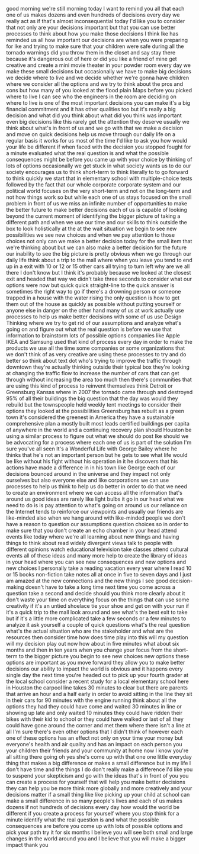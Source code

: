 
good morning we&#39;re still morning today I
want to remind you all that each one of
us makes dozens and even hundreds of
decisions every day we really act as if
that&#39;s almost inconsequential today I&#39;d
like you to consider that not only are
your decisions important but that you
can use better processes to think about
how you make those decisions
I think Ike has reminded us all how
important our decisions are when you
were preparing for Ike and trying to
make sure that your children were safe
during all the tornado warnings did you
throw them in the closet and say stay
there because it&#39;s dangerous out of here
or did you like a friend of mine get
creative and create a mini movie theater
in your powder room every day we make
these small decisions but occasionally
we have to make big decisions we decide
where to live and we decide whether
we&#39;re gonna have children where we
consider all the options and we try to
think about the pros and cons but how
many of you looked at the flood plain
Maps before you picked where to live I
can see who the engineers in the room
are deciding on where to live is one of
the most important decisions you can
make it&#39;s a big financial commitment and
it has other qualities too but it&#39;s
really a big decision and what did you
think about what did you think was
important even big decisions like this
rarely get the attention they deserve
usually we think about what&#39;s in front
of us and we go with that we make a
decision and move on quick decisions
help us move through our daily life on a
regular basis it works for us most of
the time I&#39;d like to ask you how would
your life be different if when faced
with the decision you stopped fought for
a minute evaluated what the real
question is and what the possible
consequences might be before you came up
with your choice by thinking of lots of
options occasionally we get stuck in
what society wants us to do our society
encourages us
to think short-term to think literally
to to go forward to think quickly we
start that in elementary school with
multiple-choice tests followed by the
fact that our whole corporate corporate
system and our political world focuses
on the very short-term and not on the
long-term and not how things work so but
while each one of us stays focused on
the small problem in front of us we miss
an infinite number of opportunities to
make the better future to make better
decisions each of us is capable of
looking beyond the current moment of
identifying the bigger picture of taking
a different path and when we use our
time and our skills to think outside the
box to look holistically at the at the
wait situation we begin to see new
possibilities we see new choices and
when we pay attention to those choices
not only can we make a better decision
today for the small item that we&#39;re
thinking about but we can also make a
better decision for the future our
inability to see the big picture is
pretty obvious when we go through our
daily life think about a trip to the
mall where when you leave you tend to
end up in a exit with 10 or 12 or 15
other cars all trying to turn left why
are we all there I don&#39;t know but I
think it&#39;s probably because we looked at
the closest exit and headed that way
we didn&#39;t take three seconds to consider
what our options were now but quick
quick straight-line to the quick answer
is sometimes the right way to go if
there&#39;s a drowning person or someone
trapped in a house with the water rising
the only question is how to get them out
of the house as quickly as possible
without putting yourself or anyone else
in danger on the other hand many of us
at work actually use processes to help
us make better decisions with some of us
use Design Thinking where we try to get
rid of our assumptions and analyze
what&#39;s going on and figure out what the
real question is before we use that
information to brainstorm lots of
possible options companies like Apple
IKEA and Samsung used that kind of
process every day in order to make the
products we use all the time
some companies or some organizations
that we don&#39;t think of as very creative
are using these processes to try and do
better
so think about text dot who&#39;s trying to
improve the traffic through downtown
they&#39;re actually thinking outside their
typical box they&#39;re looking at changing
the traffic flow to increase the number
of cars that can get through without
increasing the area too much then
there&#39;s communities that are using this
kind of process to reinvent themselves
think Detroit or Greensburg Kansas where
in 2007 the tornado came through and
destroyed 95% of all their buildings the
big question that the day was would they
rebuild but the townspeople held weekly
tent meetings to consider their options
they looked at the possibilities
Greensburg has rebuilt as a green town
it&#39;s considered the greenest in America
they have a sustainable comprehensive
plan a mostly built most leads certified
buildings per capita of anywhere in the
world and a continuing recovery plan
should Houston be using a similar
process to figure out what we should do
post Ike should we be advocating for a
process where each one of us is part of
the solution I&#39;m sure you&#39;ve all seen
It&#39;s a Wonderful Life with George Bailey
where he thinks that he&#39;s not an
important person but he gets to see what
life would be like without his fight
without his operation in it he discovers
that his actions have made a difference
in in his town like George each of our
decisions bounced around in the universe
and they impact not only ourselves but
also everyone else and like corporations
we can use processes to help us think to
help us do better in order to do that we
need to create an environment where we
can access all the information that&#39;s
around us good ideas are rarely like
light bulbs it go in our head what we
need to do is is pay attention to what&#39;s
going on around us our reliance on the
Internet tends to reinforce our
viewpoints and usually our friends are
like-minded also when we hang around
with like-minded people we don&#39;t have a
reason to question our assumptions
question
choices so in order to make sure that
you don&#39;t create an echo chamber in your
head attend events like today where
we&#39;re all learning about new things and
having things to think about read widely
divergent views talk to people with
different opinions watch educational
television take classes attend cultural
events all of these ideas and many more
help to create the library of ideas in
your head where you can see new
consequences and new options and new
choices I personally take a reading
vacation every year where I read 10 or
15 books non-fiction take notes all at
once in five to seven days and I just am
amazed at the new connections and the
new things I see good decision-making
doesn&#39;t have to take a long time next
time you come across a question take a
second and decide should you think more
clearly about it
don&#39;t waste your time on everything
focus on the things that can use some
creativity if it&#39;s an untied shoelace
tie your shoe and get on with your run
if it&#39;s a quick trip to the mall look
around and see what&#39;s the best exit to
take but if it&#39;s a little more
complicated take a few seconds or a few
minutes to analyze it ask yourself a
couple of quick questions what&#39;s the
real question what&#39;s the actual
situation who are the stakeholder and
what are the resources then consider
time how does time play into this will
my question will my decision play out
now how about in five minutes
what about six months and then in ten
years when you change your focus from
the short-term to the bigger picture you
begin to see new choices new options
these options are important as you move
forward they allow you to make better
decisions our ability to impact the
world is obvious and it happens every
single day the next time you&#39;re headed
out to pick up your fourth grader at the
local school consider a recent study for
a local elementary school here in
Houston the carpool line takes 30
minutes to clear but there are parents
that arrive an hour and a half early
in order to avoid sitting in the line
they sit in their cars for 90 minutes
with the engine running
think about all the options they had
they could have come and waited 30
minutes in line or showing up late and
only waited 10 minutes they could have
ridden their bikes with their kid to
school or they could have walked or last
of all they could have gone around the
corner and met them where there isn&#39;t a
line at all I&#39;m sure there&#39;s even other
options that I didn&#39;t think of however
each one of these options has an effect
not only on your time your money but
everyone&#39;s health and air quality and
has an impact on each person you your
children their friends and your
community at home now I know you&#39;re all
sitting there going oh yes she&#39;s come up
with that one one little everyday thing
that makes a big difference or makes a
small difference but in my life I don&#39;t
have time and the things I do don&#39;t
really make a difference I&#39;d like you to
suspend your skepticism and go with the
ideas that&#39;s in front of you
you can create a process for yourself
that will help you make better decisions
they can help you be more think more
globally and more creatively and your
decisions matter if a small thing like
like picking up your child at school can
make a small difference in so many
people&#39;s lives and each of us makes
dozens if not hundreds of decisions
every day how would the world be
different if you create a process for
yourself where you stop think for a
minute identify what the real question
is and what the possible consequences
are before you come up with lots of
possible options and pick your path try
it for six months I believe you will see
both small and large changes in the
world around you and I believe that you
will make a bigger impact thank you
